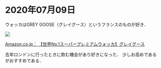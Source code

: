 # 2020年07月09日 


ウォッカはGREY GOOSE（グレイグース）というフランスのものが好き．



<a href="https://www.amazon.co.jp/GREY-GOOSE-%E3%82%B0%E3%83%AC%E3%82%A4%E3%82%B0%E3%83%BC%E3%82%B9-41GRE01SVODAM-700ml%C3%971%E6%9C%AC/dp/B003TJM57K/ref=as_li_ss_il?ie=UTF8&linkCode=li3&tag=takalatokyo02-22&linkId=63ff9a89c88ed527ce1be6c27d9779d5&language=ja_JP" target="_blank"><img border="0" src="//ws-fe.amazon-adsystem.com/widgets/q?_encoding=UTF8&ASIN=B003TJM57K&Format=_SL250_&ID=AsinImage&MarketPlace=JP&ServiceVersion=20070822&WS=1&tag=takalatokyo02-22&language=ja_JP" ></a><img src="https://ir-jp.amazon-adsystem.com/e/ir?t=takalatokyo02-22&language=ja_JP&l=li3&o=9&a=B003TJM57K" width="1" height="1" border="0" alt="image" style="border:none !important; margin:0px !important;" />


[Amazon.co.jp： 【世界No.1スーパープレミアムウォッカ】グレイグース](https://amzn.to/3gzA9uy)


去年ロンドンに行ったときに飲む機会があり好きになった．
少しお高めであるがおすすめである．
